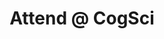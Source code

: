 ---
layout: page
title: Attend @ CogSci
nav: true
dropdown: false
permalink: /cogsci/
# children: 
#     # - title: pre-conference talks
#     #   permalink: /preconf/
#     # - title: divider
#     - title: CogSci Conference 2022
#       permalink: /conf/
---